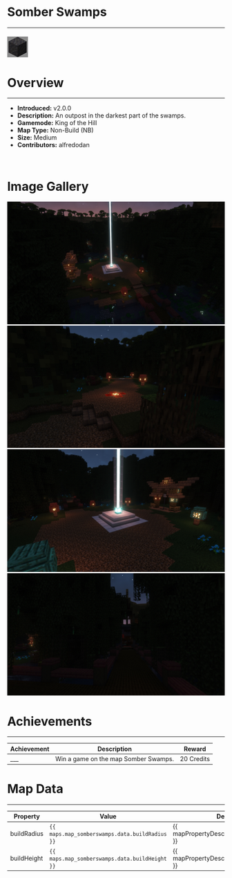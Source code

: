 # Somber Swamps

---

#### ![somberswampsicon](../assets/icons/somber-swamps-icon.jpg)

# Overview

---

- **Introduced:** v2.0.0
- **Description:** An outpost in the darkest part of the swamps.
- **Gamemode:** King of the Hill
- **Map Type:** Non-Build (NB)
- **Size:** Medium
- **Contributors:** alfredodan

<br />

# Image Gallery

![Somber Swamps - Beacon](../assets/maps/somberswamps/somber_swamps-overview.jpg)
![Somber Swamps - Spawn](../assets/maps/somberswamps/somber_swamps-spawn.jpg)
![Somber Swamps - Beacon](../assets/maps/somberswamps/somber_swamps-beacon.jpg)
![Somber Swamps - Flank](../assets/maps/somberswamps/somber_swamps-flank.jpg)

# Achievements

---

| Achievement | Description                          | Reward     |
| ----------- | ------------------------------------ | ---------- |
| \_\_\_      | Win a game on the map Somber Swamps. | 20 Credits |

# Map Data

---

| Property    | Value                                          | Description                                    |
| ----------- | ---------------------------------------------- | ---------------------------------------------- |
| buildRadius | `{{ maps.map_somberswamps.data.buildRadius }}` | {{ mapPropertyDescriptions.buildRadius.koth }} |
| buildHeight | `{{ maps.map_somberswamps.data.buildHeight }}` | {{ mapPropertyDescriptions.buildHeight.koth }} |
